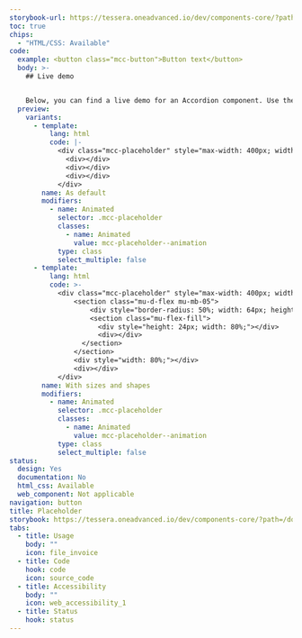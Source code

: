 ```yaml
---
storybook-url: https://tessera.oneadvanced.io/dev/components-core/?path=/docs/html-button--as-default
toc: true
chips:
  - "HTML/CSS: Available"
code:
  example: <button class="mcc-button">Button text</button>
  body: >-
    ## Live demo


    Below, you can find a live demo for an Accordion component. Use the drop-down menus and radio buttons to view the different Button Types and Variants.
  preview:
    variants:
      - template:
          lang: html
          code: |-
            <div class="mcc-placeholder" style="max-width: 400px; width: 100%">
              <div></div>
              <div></div>
              <div></div>
            </div>
        name: As default
        modifiers:
          - name: Animated
            selector: .mcc-placeholder
            classes:
              - name: Animated
                value: mcc-placeholder--animation
            type: class
            select_multiple: false
      - template:
          lang: html
          code: >-
            <div class="mcc-placeholder" style="max-width: 400px; width: 100%">
                <section class="mu-d-flex mu-mb-05">
                    <div style="border-radius: 50%; width: 64px; height: 64px;"></div>
                    <section class="mu-flex-fill">
                      <div style="height: 24px; width: 80%;"></div>
                      <div></div>
                  </section>
                </section>
                <div style="width: 80%;"></div>
                <div></div>
            </div>
        name: With sizes and shapes
        modifiers:
          - name: Animated
            selector: .mcc-placeholder
            classes:
              - name: Animated
                value: mcc-placeholder--animation
            type: class
            select_multiple: false
status:
  design: Yes
  documentation: No
  html_css: Available
  web_component: Not applicable
navigation: button
title: Placeholder
storybook: https://tessera.oneadvanced.io/dev/components-core/?path=/docs/html-placeholder--with-sizes-and-shapes
tabs:
  - title: Usage
    body: ""
    icon: file_invoice
  - title: Code
    hook: code
    icon: source_code
  - title: Accessibility
    body: ""
    icon: web_accessibility_1
  - title: Status
    hook: status
---
```

